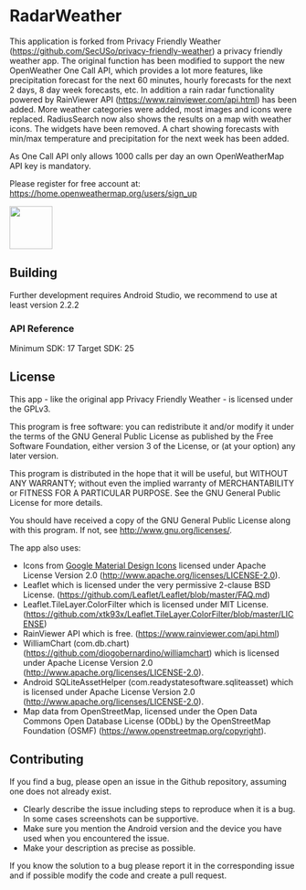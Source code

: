 # RadarWeather

This application is forked from Privacy Friendly Weather (https://github.com/SecUSo/privacy-friendly-weather) a privacy friendly weather app.
The original function has been modified to support the new OpenWeather One Call API, which provides a lot more features, like precipitation forecast for the next 60 minutes,
hourly forecasts for the next 2 days, 8 day week forecasts, etc. In addition a rain radar functionality powered by RainViewer API (https://www.rainviewer.com/api.html) has been added. More weather categories were added, most images and icons were replaced. RadiusSearch now also shows the results on a map with weather icons.
The widgets have been removed. A chart showing forecasts with min/max temperature and precipitation for the next week has been added.

As One Call API only allows 1000 calls per day an own OpenWeatherMap API key is mandatory.

Please register for free account at: https://home.openweathermap.org/users/sign_up

<img src="https://fdroid.gitlab.io/artwork/badge/get-it-on.png" height="75">

## Building 

Further development requires Android Studio, we recommend to use at least version 2.2.2

### API Reference

Minimum SDK: 17
Target SDK: 25

## License

This app - like the original app Privacy Friendly Weather - is licensed under the GPLv3.

This program is free software: you can redistribute it and/or modify
it under the terms of the GNU General Public License as published by
the Free Software Foundation, either version 3 of the License, or
(at your option) any later version.

This program is distributed in the hope that it will be useful,
but WITHOUT ANY WARRANTY; without even the implied warranty of
MERCHANTABILITY or FITNESS FOR A PARTICULAR PURPOSE.  See the
GNU General Public License for more details.

You should have received a copy of the GNU General Public License
along with this program. If not, see <http://www.gnu.org/licenses/>.


The app also uses:
- Icons from [Google Material Design Icons](https://material.io/resources/icons/) licensed under Apache License Version 2.0 (http://www.apache.org/licenses/LICENSE-2.0).
- Leaflet which is licensed under the very permissive 2-clause BSD License. (https://github.com/Leaflet/Leaflet/blob/master/FAQ.md)
- Leaflet.TileLayer.ColorFilter which is licensed under MIT License. (https://github.com/xtk93x/Leaflet.TileLayer.ColorFilter/blob/master/LICENSE)
- RainViewer API which is free. (https://www.rainviewer.com/api.html)
- WilliamChart (com.db.chart) (https://github.com/diogobernardino/williamchart) which is licensed under Apache License Version 2.0 (http://www.apache.org/licenses/LICENSE-2.0).
- Android SQLiteAssetHelper (com.readystatesoftware.sqliteasset) which is licensed under Apache License Version 2.0 (http://www.apache.org/licenses/LICENSE-2.0).
- Map data from OpenStreetMap, licensed under the Open Data Commons Open Database License (ODbL) by the OpenStreetMap Foundation (OSMF) (https://www.openstreetmap.org/copyright).

## Contributing

If you find a bug, please open an issue in the Github repository, assuming one does not already exist.
  - Clearly describe the issue including steps to reproduce when it is a bug. In some cases screenshots can be supportive.
  - Make sure you mention the Android version and the device you have used when you encountered the issue.
  - Make your description as precise as possible.

If you know the solution to a bug please report it in the corresponding issue and if possible modify the code and create a pull request.